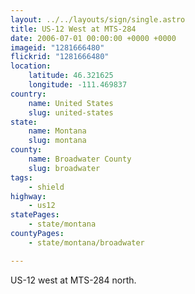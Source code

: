 ```yaml
---
layout: ../../layouts/sign/single.astro
title: US-12 West at MTS-284
date: 2006-07-01 00:00:00 +0000 +0000
imageid: "1281666480"
flickrid: "1281666480"
location:
    latitude: 46.321625
    longitude: -111.469837
country:
    name: United States
    slug: united-states
state:
    name: Montana
    slug: montana
county:
    name: Broadwater County
    slug: broadwater
tags:
    - shield
highway:
    - us12
statePages:
    - state/montana
countyPages:
    - state/montana/broadwater

---
```

US-12 west at MTS-284 north.